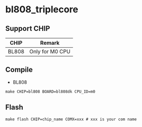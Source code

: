 # bl808_triplecore


## Support CHIP

|      CHIP        | Remark |
|:----------------:|:------:|
|BL808             |  Only for M0 CPU      |

## Compile

- BL808

```
make CHIP=bl808 BOARD=bl808dk CPU_ID=m0
```

## Flash

```
make flash CHIP=chip_name COMX=xxx # xxx is your com name
```
